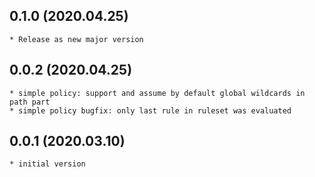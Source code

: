 ## 0.1.0 (2020.04.25)
    * Release as new major version

## 0.0.2 (2020.04.25)
    * simple policy: support and assume by default global wildcards in path part
    * simple policy bugfix: only last rule in ruleset was evaluated 

## 0.0.1 (2020.03.10)
    * initial version
